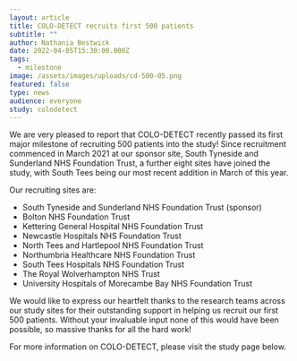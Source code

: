 ```yaml
---
layout: article
title: COLO-DETECT recruits first 500 patients
subtitle: ""
author: Nathania Bestwick
date: 2022-04-05T15:30:00.000Z
tags:
  - milestone
image: /assets/images/uploads/cd-500-05.png
featured: false
type: news
audience: everyone
study: colodetect
---
```

We are very pleased to report that COLO-DETECT recently passed its first major milestone of recruiting 500 patients into the study! Since recruitment commenced in March 2021 at our sponsor site, South Tyneside and Sunderland NHS Foundation Trust, a further eight sites have joined the study, with South Tees being our most recent addition in March of this year.

Our recruiting sites are:

* South Tyneside and Sunderland NHS Foundation Trust (sponsor)
* Bolton NHS Foundation Trust
* Kettering General Hospital NHS Foundation Trust
* Newcastle Hospitals NHS Foundation Trust
* North Tees and Hartlepool NHS Foundation Trust
* Northumbria Healthcare NHS Foundation Trust
* South Tees Hospitals NHS Foundation Trust
* The Royal Wolverhampton NHS Trust
* University Hospitals of Morecambe Bay NHS Foundation Trust

We would like to express our heartfelt thanks to the research teams across our study sites for their outstanding support in helping us recruit our first 500 patients. Without your invaluable input none of this would have been possible, so massive thanks for all the hard work!

For more information on COLO-DETECT, please visit the study page below.